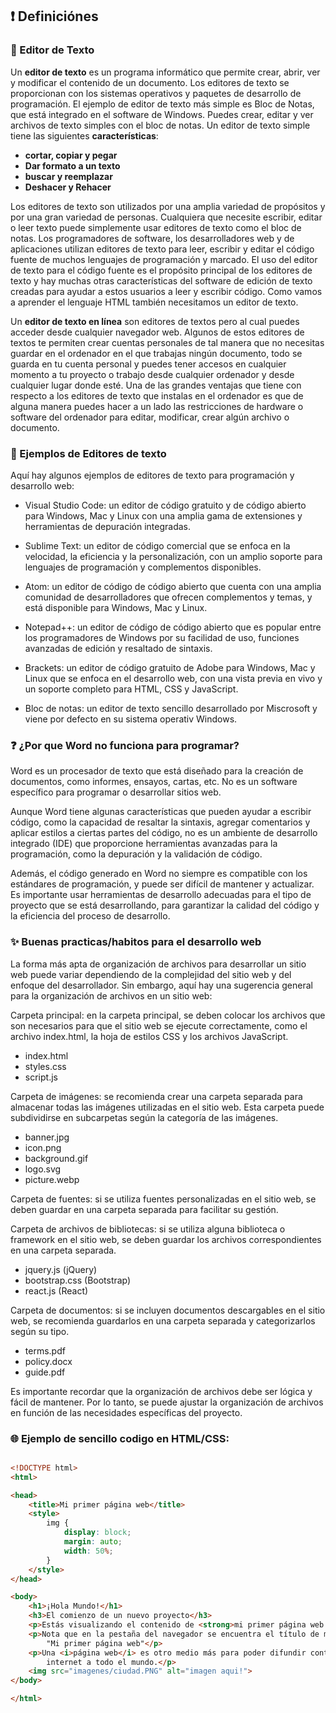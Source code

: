 ## ❗ Definiciónes

### 📝 Editor de Texto

Un **editor de texto** es un programa informático que permite crear, abrir, ver y modificar el
contenido de un documento. Los editores de texto se proporcionan con los sistemas
operativos y paquetes de desarrollo de programación. El ejemplo de editor de texto más
simple es Bloc de Notas, que está integrado en el software de Windows. Puedes crear,
editar y ver archivos de texto simples con el bloc de notas.
Un editor de texto simple tiene las siguientes **características**:

+ **cortar, copiar y pegar**
+ **Dar formato a un texto**
+ **buscar y reemplazar**
+ **Deshacer y Rehacer**

Los editores de texto son utilizados por una amplia variedad de propósitos y por una
gran variedad de personas. Cualquiera que necesite escribir, editar o leer texto puede
simplemente usar editores de texto como el bloc de notas. Los programadores de
software, los desarrolladores web y de aplicaciones utilizan editores de texto para leer,
escribir y editar el código fuente de muchos lenguajes de programación y marcado. El
uso del editor de texto para el código fuente es el propósito principal de los editores de
texto y hay muchas otras características del software de edición de texto creadas para
ayudar a estos usuarios a leer y escribir código. Como vamos a aprender el lenguaje
HTML también necesitamos un editor de texto.

Un **editor de texto en línea** son editores de textos pero al cual puedes acceder desde
cualquier navegador web. Algunos de estos editores de textos te permiten crear cuentas
personales de tal manera que no necesitas guardar en el ordenador en el que trabajas
ningún documento, todo se guarda en tu cuenta personal y puedes tener accesos en
cualquier momento a tu proyecto o trabajo desde cualquier ordenador y desde cualquier
lugar donde esté. Una de las grandes ventajas que tiene con respecto a los editores de
texto que instalas en el ordenador es que de alguna manera puedes hacer a un lado las
restricciones de hardware o software del ordenador para editar, modificar, crear algún
archivo o documento.

### 📝 Ejemplos de Editores de texto

Aquí hay algunos ejemplos de editores de texto para programación y desarrollo web:

 + Visual Studio Code: un editor de código gratuito y de código abierto para Windows, Mac y Linux con una amplia gama de extensiones y herramientas de depuración integradas.

 + Sublime Text: un editor de código comercial que se enfoca en la velocidad, la eficiencia y la personalización, con un amplio soporte para lenguajes de programación y complementos disponibles.

 + Atom: un editor de código de código abierto que cuenta con una amplia comunidad de desarrolladores que ofrecen complementos y temas, y está disponible para Windows, Mac y Linux.

 + Notepad++: un editor de código de código abierto que es popular entre los programadores de Windows por su facilidad de uso, funciones avanzadas de edición y resaltado de sintaxis.

 + Brackets: un editor de código gratuito de Adobe para Windows, Mac y Linux que se enfoca en el desarrollo web, con una vista previa en vivo y un soporte completo para HTML, CSS y JavaScript.

 + Bloc de notas: un editor de texto sencillo desarrollado por Miscrosoft y viene por defecto en su sistema operativ Windows.

### ❓ ¿Por que Word no funciona para programar?

Word es un procesador de texto que está diseñado para la creación de documentos, como informes, ensayos, cartas, etc. No es un software específico para programar o desarrollar sitios web.

Aunque Word tiene algunas características que pueden ayudar a escribir código, como la capacidad de resaltar la sintaxis, agregar comentarios y aplicar estilos a ciertas partes del código, no es un ambiente de desarrollo integrado (IDE) que proporcione herramientas avanzadas para la programación, como la depuración y la validación de código.

Además, el código generado en Word no siempre es compatible con los estándares de programación, y puede ser difícil de mantener y actualizar. Es importante usar herramientas de desarrollo adecuadas para el tipo de proyecto que se está desarrollando, para garantizar la calidad del código y la eficiencia del proceso de desarrollo.

### ✨ Buenas practicas/habitos para el desarrollo web

La forma más apta de organización de archivos para desarrollar un sitio web puede variar dependiendo de la complejidad del sitio web y del enfoque del desarrollador. Sin embargo, aquí hay una sugerencia general para la organización de archivos en un sitio web:

Carpeta principal: en la carpeta principal, se deben colocar los archivos que son necesarios para que el sitio web se ejecute correctamente, como el archivo index.html, la hoja de estilos CSS y los archivos JavaScript.

+ index.html
+ styles.css
+ script.js

Carpeta de imágenes: se recomienda crear una carpeta separada para almacenar todas las imágenes utilizadas en el sitio web. Esta carpeta puede subdividirse en subcarpetas según la categoría de las imágenes.

+ banner.jpg
+ icon.png
+ background.gif
+ logo.svg
+ picture.webp

Carpeta de fuentes: si se utiliza fuentes personalizadas en el sitio web, se deben guardar en una carpeta separada para facilitar su gestión.

Carpeta de archivos de bibliotecas: si se utiliza alguna biblioteca o framework en el sitio web, se deben guardar los archivos correspondientes en una carpeta separada.

+ jquery.js (jQuery)
+ bootstrap.css (Bootstrap)
+ react.js (React)

Carpeta de documentos: si se incluyen documentos descargables en el sitio web, se recomienda guardarlos en una carpeta separada y categorizarlos según su tipo.

+ terms.pdf
+ policy.docx
+ guide.pdf

Es importante recordar que la organización de archivos debe ser lógica y fácil de mantener. Por lo tanto, se puede ajustar la organización de archivos en función de las necesidades específicas del proyecto.

### 🌐 Ejemplo de sencillo codigo en HTML/CSS:

```html

<!DOCTYPE html>
<html>

<head>
    <title>Mi primer página web</title>
    <style>
        img {
            display: block;
            margin: auto;
            width: 50%;
        }
    </style>
</head>

<body>
    <h1>¡Hola Mundo!</h1>
    <h3>El comienzo de un nuevo proyecto</h3>
    <p>Estás visualizando el contenido de <strong>mi primer página web.</strong></p>
    <p>Nota que en la pestaña del navegador se encuentra el título de mi página llamada:
        "Mi primer página web"</p>
    <p>Una <i>página web</i> es otro medio más para poder difundir contenido por
        internet a todo el mundo.</p>
    <img src="imagenes/ciudad.PNG" alt="imagen aqui!">
</body>

</html>

```
